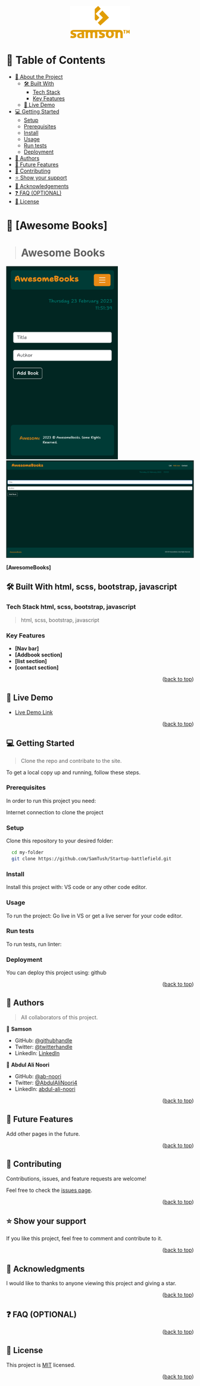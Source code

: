<a name="readme-top"></a>

<div align="center">
  <!-- You are encouraged to replace this logo with your own! Otherwise you can also remove it. -->
  <img src="logo-orange.png" alt="logo" width="160"  height="auto" />
  <br/>

</div>

<!-- TABLE OF CONTENTS -->

# 📗 Table of Contents

- [📖 About the Project](#about-project)
  - [🛠 Built With](#built-with)
    - [Tech Stack](#tech-stack)
    - [Key Features](#key-features)
  - [🚀 Live Demo](#live-demo)
- [💻 Getting Started](#getting-started)
  - [Setup](#setup)
  - [Prerequisites](#prerequisites)
  - [Install](#install)
  - [Usage](#usage)
  - [Run tests](#run-tests)
  - [Deployment](#triangular_flag_on_post-deployment)
- [👥 Authors](#authors)
- [🔭 Future Features](#future-features)
- [🤝 Contributing](#contributing)
- [⭐️ Show your support](#support)
- [🙏 Acknowledgements](#acknowledgements)
- [❓ FAQ (OPTIONAL)](#faq)
- [📝 License](#license)

<!-- PROJECT DESCRIPTION -->

# 📖 [Awesome Books] <a name="about-project"></a>

> # Awesome Books

  <img src="mobile.png" alt="logo" width="300"  height="auto" />
  <img src="desktop.png" alt="logo" width="auto"  height="auto" />

**[AwesomeBooks]** 

## 🛠 Built With <a name="built-with">html, scss, bootstrap, javascript</a>

### Tech Stack <a name="tech-stack">html, scss, bootstrap, javascript</a>

> html, scss, bootstrap, javascript

<!-- Features -->

### Key Features <a name="key-features"></a>

- **[Nav bar]**
- **[Addbook section]**
- **[list section]**
- **[contact section]**

<p align="right">(<a href="#readme-top">back to top</a>)</p>

<!-- LIVE DEMO -->

## 🚀 Live Demo <a name="live-demo"></a>

- [Live Demo Link](https://samtush.github.io/Awesome-books/)

<p align="right">(<a href="#readme-top">back to top</a>)</p>

<!-- GETTING STARTED -->

## 💻 Getting Started <a name="getting-started"></a>

> Clone the repo and contribate to the site.

To get a local copy up and running, follow these steps.

### Prerequisites

In order to run this project you need:

Internet connection to clone the project

### Setup

Clone this repository to your desired folder:


```sh
  cd my-folder
  git clone https://github.com/SamTush/Startup-battlefield.git
```

### Install

Install this project with: VS code or any other code editor.

### Usage

To run the project: Go live in VS or get a live server for your code editor.

### Run tests

To run tests, run linter:

### Deployment

You can deploy this project using: github

<p align="right">(<a href="#readme-top">back to top</a>)</p>

<!-- AUTHORS -->

## 👥 Authors <a name="authors"></a>

> All collaborators of this project.

👤 **Samson**

- GitHub: [@githubhandle](https://github.com/SamTush)
- Twitter: [@twitterhandle](https://twitter.com/samo44o)
- LinkedIn: [LinkedIn](https://www.linkedin.com/in/samson-tush-4a7386216/)

👤 **Abdul Ali Noori**

- GitHub: [@ab-noori](https://github.com/ab-noori)
- Twitter: [@AbdulAliNoori4](https://twitter.com/AbdulAliNoori4)
- LinkedIn: [abdul-ali-noori](https://www.linkedin.com/in/abdul-ali-noori-384b85195/)

<p align="right">(<a href="#readme-top">back to top</a>)</p>

<!-- FUTURE FEATURES -->

## 🔭 Future Features <a name="future-features"></a>

Add other pages in the future.

<p align="right">(<a href="#readme-top">back to top</a>)</p>

<!-- CONTRIBUTING -->

## 🤝 Contributing <a name="contributing"></a>

Contributions, issues, and feature requests are welcome!

Feel free to check the [issues page](../../issues/).

<p align="right">(<a href="#readme-top">back to top</a>)</p>

<!-- SUPPORT -->

## ⭐️ Show your support <a name="support"></a>

If you like this project, feel free to comment and contribute to it.

<p align="right">(<a href="#readme-top">back to top</a>)</p>

<!-- ACKNOWLEDGEMENTS -->

## 🙏 Acknowledgments <a name="acknowledgements"></a>

I would like to thanks to anyone viewing this project and giving a star.

<p align="right">(<a href="#readme-top">back to top</a>)</p>

<!-- FAQ (optional) -->

## ❓ FAQ (OPTIONAL) <a name="faq"></a>

<p align="right">(<a href="#readme-top">back to top</a>)</p>

<!-- LICENSE -->

## 📝 License <a name="license"></a>

This project is [MIT](./LICENSE) licensed.

<p align="right">(<a href="#readme-top">back to top</a>)</p>
